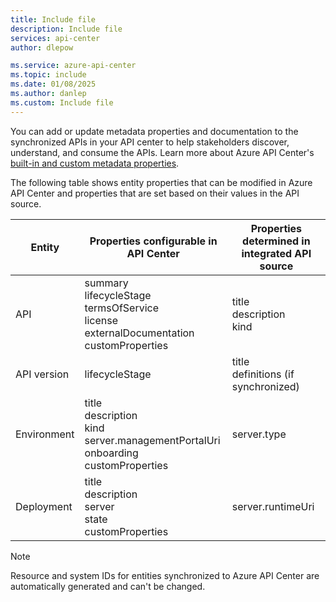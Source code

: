 ```yaml
---
title: Include file
description: Include file
services: api-center
author: dlepow

ms.service: azure-api-center
ms.topic: include
ms.date: 01/08/2025
ms.author: danlep
ms.custom: Include file
---
```

You can add or update metadata properties and documentation to the synchronized APIs in your API center to help stakeholders discover, understand, and consume the APIs. Learn more about Azure API Center's [built-in and custom metadata properties](../tutorials/add-metadata-properties.md).

The following table shows entity properties that can be modified in Azure API Center and properties that are set based on their values in the API source. 

| Entity       | Properties configurable in API Center                     | Properties determined in integrated API source                                           |
|--------------|-----------------------------------------|-----------------|
| API          | summary<br />lifecycleStage<br />termsOfService<br />license<br />externalDocumentation<br />customProperties    | title<br />description<br />kind                   |
| API version  | lifecycleStage      | title<br />definitions (if synchronized)                            |
| Environment  | title<br />description<br />kind</br>server.managementPortalUri<br />onboarding<br />customProperties      | server.type
| Deployment   |  title<br />description<br />server<br />state<br />customProperties    |      server.runtimeUri |

> [!NOTE]
> Resource and system IDs for entities synchronized to Azure API Center are automatically generated and can't be changed.